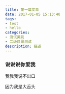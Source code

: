 ```yaml
---
title: 第一篇文章
date: 2017-01-05 15:13:40
tags: 
- test
- hello
categories: 
- 测试类别
- 二级目录测试
description: 描述
---
```


### 说说说你爱我

我我我说不出口

<!--more-->

因为我是大舌头